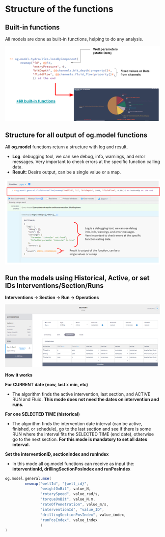 # Structure of the functions

## Built-in functions

All models are done as built-in functions, helping to do any analysis.

![](<../../.gitbook/assets/image (185).png>)

## Structure for all output of og.model functions

All **og.model** functions return a structure with log and result.&#x20;

* **Log**: debugging tool, we can see debug, info, warnings, and error messages. Very important to check errors at the specific function calling data.
* **Result**: Desire output, can be a single value or a map.

![](<../../.gitbook/assets/image (29).png>)

## **Run the models using Historical, Active, or set IDs  Interventions/Section/Runs**

**Interventions -> Section -> Run -> Operations**

![](<../../.gitbook/assets/image (199).png>)

**How it works**

**For CURRENT date (now, last x min, etc)**

* The algorithm finds the active intervention, last section, and ACTIVE RUN and Fluid. **This mode does not need the dates on intervention and runs.**

**For one SELECTED TIME (historical)**

* The algorithm finds the intervention date interval (can be active, finished, or schedule), go to the last section and see if there is some RUN where the interval fits the SELECTED TIME (end date), otherwise go to the next section. **For this mode is mandatory to set all dates interval.**&#x20;

**Set the interventionID, sectionIndex and runIndex**

* In this mode all og.model functions can receive as input the: **interventionId, drillingSectionPosIndex and runPosIndex**

```groovy
og.model.general.mse(
         newmap("wellId", "{well_id}",  
                "weightOnBit", value_N,
                "rotarySpeed", value_rad/s, 
                "torqueOnBit", value_N.m, 
                "rateOfPenetration", value_m/s,
                "interventionId", "value_ID",
                "drillingSectionPosIndex", value_index,
                "runPosIndex", value_index
                )
)
```

